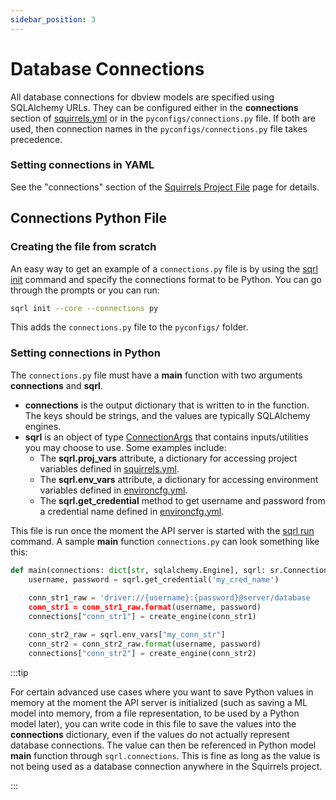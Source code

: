 ```yaml
---
sidebar_position: 3
---
```


# Database Connections

All database connections for dbview models are specified using SQLAlchemy URLs. They can be configured either in the **connections** section of [squirrels.yml] or in the `pyconfigs/connections.py` file. If both are used, then connection names in the `pyconfigs/connections.py` file takes precedence.

### Setting connections in YAML

See the "connections" section of the [Squirrels Project File](./project-file) page for details.

## Connections Python File

### Creating the file from scratch

An easy way to get an example of a `connections.py` file is by using the [sqrl init](../cli/init) command and specify the connections format to be Python. You can go through the prompts or you can run:

```bash
sqrl init --core --connections py
```

This adds the `connections.py` file to the `pyconfigs/` folder. 

### Setting connections in Python

The `connections.py` file must have a **main** function with two arguments **connections** and **sqrl**.

- **connections** is the output dictionary that is written to in the function. The keys should be strings, and the values are typically SQLAlchemy engines.
- **sqrl** is an object of type [ConnectionArgs](../python/arguments/ConnectionArgs) that contains inputs/utilities you may choose to use. Some examples include:
  - The **sqrl.proj_vars** attribute, a dictionary for accessing project variables defined in [squirrels.yml].
  - The **sqrl.env_vars** attribute, a dictionary for accessing environment variables defined in [environcfg.yml].
  - The **sqrl.get_credential** method to get username and password from a credential name defined in [environcfg.yml].

 This file is run once the moment the API server is started with the [sqrl run](../cli/run) command. A sample **main** function `connections.py` can look something like this:

```python
def main(connections: dict[str, sqlalchemy.Engine], sqrl: sr.ConnectionsArgs) -> None:
    username, password = sqrl.get_credential('my_cred_name')
    
    conn_str1_raw = 'driver://{username}:{password}@server/database
    conn_str1 = conn_str1_raw.format(username, password)
    connections["conn_str1"] = create_engine(conn_str1)

    conn_str2_raw = sqrl.env_vars["my_conn_str"]
    conn_str2 = conn_str2_raw.format(username, password)
    connections["conn_str2"] = create_engine(conn_str2)
```

:::tip

For certain advanced use cases where you want to save Python values in memory at the moment the API server is initialized (such as saving a ML model into memory, from a file representation, to be used by a Python model later), you can write code in this file to save the values into the **connections** dictionary, even if the values do not actually represent database connections. The value can then be referenced in Python model **main** function through `sqrl.connections`. This is fine as long as the value is not being used as a database connection anywhere in the Squirrels project.

:::


[squirrels.yml]: ./project-file
[environcfg.yml]: ./environcfg
